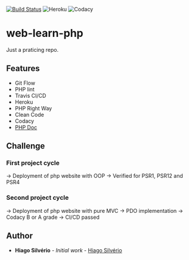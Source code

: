 [![Build Status](https://travis-ci.com/hiagosilverio/web-learn-php.svg?branch=master)](https://travis-ci.com/hiagosilverio/web-learn-php)
![Heroku](https://heroku-badge.herokuapp.com/?app=php-learn-website)
![Codacy](https://app.codacy.com/project/badge/Grade/174c2bd105084c9cbb802b7f61fbec59)
# web-learn-php
Just a praticing repo.

## Features
- Git Flow
- PHP lint
- Travis CI/CD
- Heroku
- PHP Right Way
- Clean Code
- Codacy 
- [PHP Doc](https://github.com/phpDocumentor/fig-standards/blob/master/proposed/phpdoc.md)

## Challenge
### First project cycle
-> Deployment of php website with OOP
-> Verified for PSR1, PSR12 and PSR4
### Second project cycle 
-> Deployment of php website with pure MVC
-> PDO implementation
-> Codacy B or A grade
-> CI/CD passed


## Author

*   **Hiago Silvério** - *Initial work* - [Hiago Silvério](https://github.com/hiagosilverio)

